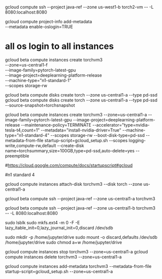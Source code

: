 
gcloud compute ssh --project java-ref --zone us-west1-b torch2-vm -- -L 8080:localhost:8080

gcloud compute project-info add-metadata \
    --metadata enable-oslogin=TRUE
# all os login to all instances

gcloud beta compute instances create torchvm3 \
  --zone=us-central1-f \
  --image-family=pytorch-latest-gpu \
  --image-project=deeplearning-platform-release \
  --machine-type="n1-standard-1" \
  --scopes storage-rw

gcloud beta compute disks create torch --zone us-central1-a --type pd-ssd
gcloud beta compute disks create torch --zone us-central1-a --type pd-ssd --source-snapshot=torchsnapshot

<!-- gcloud beta compute instances create torchvm3 --zone=us-central1-a --image-family=pytorch-latest-gpu --image-project=deeplearning-platform-release --maintenance-policy=TERMINATE --accelerator="type=nvidia-tesla-t4,count=1" --metadata="install-nvidia-driver=True" --machine-type="n1-standard-4" --scopes storage-rw --boot-disk-type=pd-ssd --preemptible -->


gcloud beta compute instances create torchvm3 --zone=us-central1-a --image-family=pytorch-latest-gpu --image-project=deeplearning-platform-release --maintenance-policy=TERMINATE --accelerator="type=nvidia-tesla-t4,count=1" --metadata="install-nvidia-driver=True" --machine-type="n1-standard-4" --scopes storage-rw --boot-disk-type=pd-ssd --metadata-from-file startup-script=gcloud_setup.sh --scopes logging-write,compute-rw,default --create-disk name=torchsummary,size=100GB,type=pd-ssd,auto-delete=yes --preemptible


#https://cloud.google.com/compute/docs/startupscript#gcloud

#n1 standard 4 



gcloud compute instances attach-disk torchvm3 --disk torch --zone us-central1-a

gcloud beta compute ssh --project java-ref --zone us-central1-a torchvm3

gcloud beta compute ssh --project java-ref --zone us-central1-b torchvm3 -- -L 8080:localhost:8080

sudo lsblk
sudo mkfs.ext4 -m 0 -F -E lazy_itable_init=0,lazy_journal_init=0,discard /dev/sdb



sudo mkdir -p /home/jupyter/drive
sudo mount -o discard,defaults /dev/sdb /home/jupyter/drive
sudo chmod a+w /home/jupyter/drive

gcloud compute instances stop torchvm3 --zone=us-central1-a
gcloud compute instances delete torchvm3 --zone=us-central1-a



gcloud compute instances add-metadata torchvm3 --metadata-from-file startup-script=gcloud_setup.sh --zone=us-central1-a